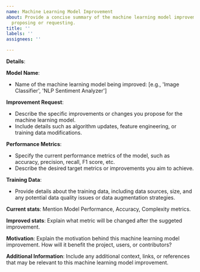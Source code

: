 ```yaml
---
name: Machine Learning Model Improvement
about: Provide a concise summary of the machine learning model improvement you are
  proposing or requesting.
title: ''
labels: ''
assignees: ''

---
```


**Details**:

**Model Name**:
- Name of the machine learning model being improved: [e.g., 'Image Classifier', 'NLP Sentiment Analyzer']

**Improvement Request**:
- Describe the specific improvements or changes you propose for the machine learning model.
- Include details such as algorithm updates, feature engineering, or training data modifications.

**Performance Metrics**:
- Specify the current performance metrics of the model, such as accuracy, precision, recall, F1 score, etc.
- Describe the desired target metrics or improvements you aim to achieve.

**Training Data**:
- Provide details about the training data, including data sources, size, and any potential data quality issues or data augmentation strategies.

**Current stats**:
Mention Model Performance, Accuracy, Complexity metrics.

**Improved stats**:
Explain what metric will be changed after the suggeted improvement.

**Motivation**:
Explain the motivation behind this machine learning model improvement. How will it benefit the project, users, or contributors?

**Additional Information**:
Include any additional context, links, or references that may be relevant to this machine learning model improvement.

